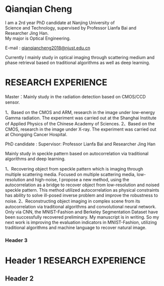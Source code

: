 # Qianqian Cheng

   I am a 2rd year PhD candidate at Nanjing University of    
Science and Technology, supervised by Professor Lianfa Bai and Researcher Jing Han.   
   My major is Optical Engineering. 
   
   E-mail : qianqiancheng2018@njust.edu.cn
   
   Currently I mainly study in optical imaging through scattering medium and phase 
 retrieval based on traditional algorithms as well as deep learning. 


# RESEARCH EXPERIENCE

  Master：Mainly study in the radiation detection based on CMOS/CCD sensor. 
  
 1、Based on the CMOS and ARM, research in the image under low-energy Gamma radiation. The experiment was carried out at the Shanghai Institute of Applied Physics of the Chinese Academy of Sciences.
 2、Based on the CMOS, research in the image under X-ray. The experiment was carried out at Chongqing Cancer Hospital.
 
PhD candidate :  Supervisor: Professor Lianfa Bai and Researcher Jing Han

Mainly study in speckle pattern based on autocorrelation via traditional algorithms and deep learning.

1、Recovering object from speckle pattern which is imaging through multiple scattering media. Focused on multiple scattering media, low-resolution and high-noise, I propose a new method, using the autocorrelation as a bridge to recover object from low-resolution and noised speckle pattern. This method utilized autocorrelation as physical constraints has ability to solve ill-posed inverse problem and improve the robustness to noise. 
2、Reconstructing object imaging in complex scene from its autocorrelation via traditional algorithms and convolutional neural network. Only via CNN, the MNIST-Fashion and Berkeley Segmentation Dataset have been successfully recovered preliminary. My manuscript is in writing.
So my next work is improving the evaluation indicators in MNIST-Fashion, utilizing traditional algorithms and machine language to recover natural image.

  
### Header 3

# Header 1 RESEARCH EXPERIENCE
## Header 2




